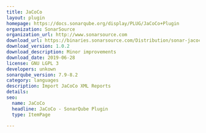 ```yaml
---
title: JaCoCo
layout: plugin
homepage: https://docs.sonarqube.org/display/PLUG/JaCoCo+Plugin
organization: SonarSource
organization_url: http://www.sonarsource.com
download_url: https://binaries.sonarsource.com/Distribution/sonar-jacoco-plugin/sonar-jacoco-plugin-1.0.2.475.jar
download_version: 1.0.2
download_description: Minor improvements
download_date: 2019-06-28
license: GNU LGPL 3
developers: unkown
sonarqube_version: 7.9-8.2
category: languages
description: Import JaCoCo XML Reports
details: 
seo: 
  name: JaCoCo
  headline: JaCoCo - SonarQube Plugin
  type: ItemPage

---
```

